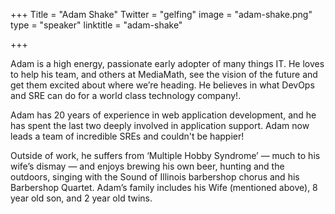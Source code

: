 +++
Title = "Adam Shake"
Twitter = "gelfing"
image = "adam-shake.png"
type = "speaker"
linktitle = "adam-shake"

+++

Adam is a high energy, passionate early adopter of many things IT. He loves to help his team, and others at MediaMath, see the vision of the future and get them excited about where we’re heading. He believes in what DevOps and SRE can do for a world class technology company!.

Adam has 20 years of experience in web application development, and he has spent the last two deeply involved in application support. Adam now leads a team of incredible SREs and couldn't be happier!

Outside of work, he suffers from ‘Multiple Hobby Syndrome’ — much to his wife’s dismay — and enjoys brewing his own beer, hunting and the outdoors, singing with the Sound of Illinois barbershop chorus and his Barbershop Quartet. Adam’s family includes his Wife (mentioned above), 8 year old son, and 2 year old twins.